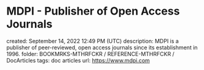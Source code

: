 # MDPI - Publisher of Open Access Journals

created: September 14, 2022 12:49 PM (UTC)
description: MDPI is a publisher of peer-reviewed, open access journals since its establishment in 1996.
folder: BOOKMRKS-MTHRFCKR / REFERENCE-MTHRFCKR / DocArticles
tags: doc articles
url: https://www.mdpi.com
